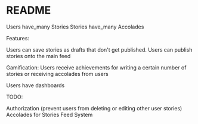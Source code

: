 # README

Users have_many Stories
Stories have_many Accolades

Features: 

Users can save stories as drafts that don't get published.
Users can publish stories onto the main feed

Gamification: Users receive achievements for writing a certain number of stories or receiving accolades from users

Users have dashboards

TODO:

Authorization (prevent users from deleting or editing other user stories)
Accolades for Stories
Feed System 
